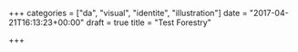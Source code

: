 +++
categories = ["da", "visual", "identite", "illustration"]
date = "2017-04-21T16:13:23+00:00"
draft = true
title = "Test Forestry"

+++
